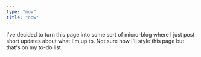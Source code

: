 ```yaml
---
type: "now"
title: "now"
---
```


I've decided to turn this page into some sort of micro-blog where I just post short updates about what I'm up to. Not sure how I'll style this page but that's on my to-do list.